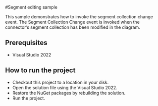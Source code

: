 #Segment editing sample

This sample demonstrates how to invoke the segment collection change event. The Segment Collection Change event is invoked when the connector’s segment collection has been modified in the diagram.

## Prerequisites

* Visual Studio 2022

## How to run the project

* Checkout this project to a location in your disk.
* Open the solution file using the Visual Studio 2022.
* Restore the NuGet packages by rebuilding the solution.
* Run the project.
